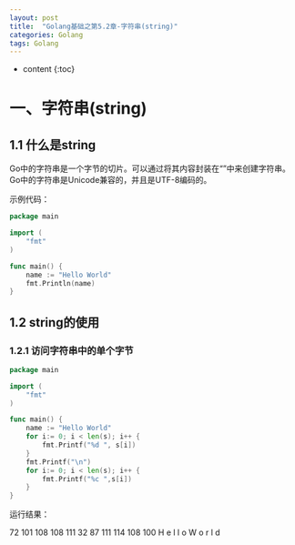 ```yaml
---
layout: post
title:  "Golang基础之第5.2章-字符串(string)"
categories: Golang
tags: Golang
---
```


* content
{:toc}
# 一、字符串(string)

## 1.1 什么是string

Go中的字符串是一个字节的切片。可以通过将其内容封装在“”中来创建字符串。Go中的字符串是Unicode兼容的，并且是UTF-8编码的。

示例代码：

```go
package main

import (  
    "fmt"
)

func main() {  
    name := "Hello World"
    fmt.Println(name)
}
```





## 1.2  string的使用

### 1.2.1 访问字符串中的单个字节

```go
package main

import (  
    "fmt"
)

func main() {  
    name := "Hello World"
    for i:= 0; i < len(s); i++ {
        fmt.Printf("%d ", s[i])
    }
    fmt.Printf("\n")
    for i:= 0; i < len(s); i++ {
        fmt.Printf("%c ",s[i])
    }
}
```

运行结果：

72 101 108 108 111 32 87 111 114 108 100 
H e l l o   W o r l d 





